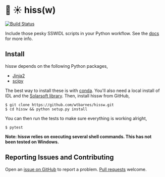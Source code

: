 # :snake: :sunny: hiss(w)
[![Build Status](https://travis-ci.org/wtbarnes/hissw.svg?branch=master)](https://travis-ci.org/wtbarnes/hissw)

Include those pesky SSWIDL scripts in your Python workflow. See the [docs](https://wtbarnes.github.io/hissw/) for more info.

## Install
hissw depends on the following Python packages,

* [Jinja2](http://jinja.pocoo.org/docs/dev/)
* [scipy](https://docs.scipy.org/doc/)

The best way to install these is with [conda](https://www.anaconda.com/download/). You'll also need a local install of IDL and the [Solarsoft library](http://www.lmsal.com/solarsoft/). Then, install hissw from GitHub,

```shell
$ git clone https://github.com/wtbarnes/hissw.git
$ cd hissw && python setup.py install
```

You can then run the tests to make sure everything is working alright,
```
$ pytest
```

**Note: hissw relies on executing several shell commands. This has not been tested on Windows.** 

## Reporting Issues and Contributing
Open an [issue on GitHub](https://github.com/wtbarnes/hissw/issues) to report a problem. [Pull requests](https://github.com/wtbarnes/hissw/pulls) welcome.
